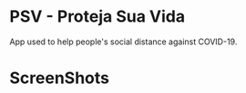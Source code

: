 # PSV - Proteja Sua Vida

App used to help people's social distance against COVID-19.

# ScreenShots



